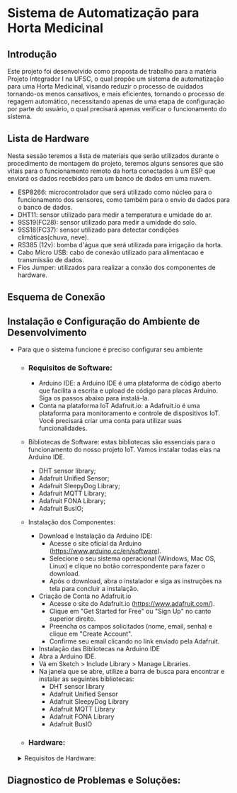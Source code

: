 # Sistema de Automatização para Horta Medicinal
 ##  Introdução

 Este projeto foi desenvolvido como proposta de trabalho para a matéria Projeto Integrador I na UFSC, o qual propõe um sistema de automatização para uma Horta Medicinal, visando reduzir o processo de cuidados tornando-os menos cansativos, e mais eficientes, tornando o processo de regagem automático, necessitando apenas de uma etapa de configuração por parte do usuário, o qual precisará apenas verificar o funcionamento do sistema.

##  Lista de Hardware 

Nesta sessão teremos a lista de materiais que serão utilizados durante o procedimento de montagem do projeto, teremos alguns sensores que são vitais para o funcionamento remoto da horta conectados à um ESP que enviará os dados recebidos para um banco de dados em uma nuvem.

- ESP8266: microcontrolador que será utilizado como núcleo para o funcionamento dos sensores, como também para o envio de dados para o banco de dados.
- DHT11: sensor utilizado para medir a temperatura e umidade do ar.
- 9SS19(FC28): sensor utilizado para medir a umidade do solo.
- 9SS18(FC37): sensor utilizado para detectar condições climáticas(chuva, neve).
- RS385 (12v): bomba d'água que será utilizada para irrigação da horta.
- Cabo Micro USB: cabo de conexão utilizado para alimentacao e transmissão de dados.
- Fios Jumper: utilizados para realizar a conxão dos componentes de hardware.

## Esquema de Conexão

## Instalação e Configuração do Ambiente de Desenvolvimento
 - Para que o sistema funcione é preciso configurar seu ambiente
   - ### Requisitos de Software:
      - Arduino IDE: a Arduino IDE é uma plataforma de código aberto que facilita a escrita e upload de código para placas Arduino. Siga os passos abaixo para instalá-la.
      - Conta na plataforma IoT Adafruit.io: a Adafruit.io é uma plataforma para monitoramento e controle de dispositivos IoT. Você precisará criar uma conta para utilizar suas funcionalidades.
   - Bibliotecas de Software: estas bibliotecas são essenciais para o funcionamento do nosso projeto IoT. Vamos instalar todas elas na Arduino IDE.
     - DHT sensor library;
     - Adafruit Unified Sensor;
     - Adafruit SleepyDog Library;
     - Adafruit MQTT Library;
     - Adafruit FONA Library;
     - Adafruit BusIO;
   - Instalação dos Componentes:
     - Download e Instalação da Arduino IDE:
       - Acesse o site oficial da Arduino (https://www.arduino.cc/en/software).
       - Selecione o seu sistema operacional (Windows, Mac OS, Linux) e clique no botão correspondente para fazer o download.
       - Após o download, abra o instalador e siga as instruções na tela para concluir a instalação.
     - Criação de Conta no Adafruit.io
       - Acesse o site do Adafruit.io (https://www.adafruit.com/).
       - Clique em "Get Started for Free" ou "Sign Up" no canto superior direito.
       - Preencha os campos solicitados (nome, email, senha) e clique em "Create Account".
       - Confirme seu email clicando no link enviado pela Adafruit.
     -  Instalação das Bibliotecas na Arduino IDE
       - Abra a Arduino IDE.
       - Vá em Sketch > Include Library > Manage Libraries.
       - Na janela que se abre, utilize a barra de busca para encontrar e instalar as seguintes bibliotecas:
         - DHT sensor library
         - Adafruit Unified Sensor
         - Adafruit SleepyDog Library
         - Adafruit MQTT Library
         - Adafruit FONA Library
         - Adafruit BusIO
        
   - ### Hardware:
   <details>
   <summary> Requisitos de Hardware: </summary>
     <br>

   - Pinagem:
       
     | Pino (Nome no Codigo)  | Numero do Pino | Arquivo de Declaração | Descrição |
     | ------------- | ------------- | ------------- | ------------- |
     | DHTPIN  | GPIO5 - D1  | codigoBase.ino  | Pino de conexão do sensor DHT11 |
     | FC28PIN  | ADC0 - A0  | codigoBase.ino  | Pino de conexão do sensor FC28 |
     | FC37PIN  | GPIO16 - D0  | codigoBase.ino  | Pino de conexão do sensor FC37 |
     | RELEPIN  | GPIO4 - D2  | codigoBase.ino  | Pino de conexão do Rele que ativa a bomba de irrigação |
     - Montagem:

   </details>
     
## Diagnostico de Problemas e Soluções:  
 
 
 
